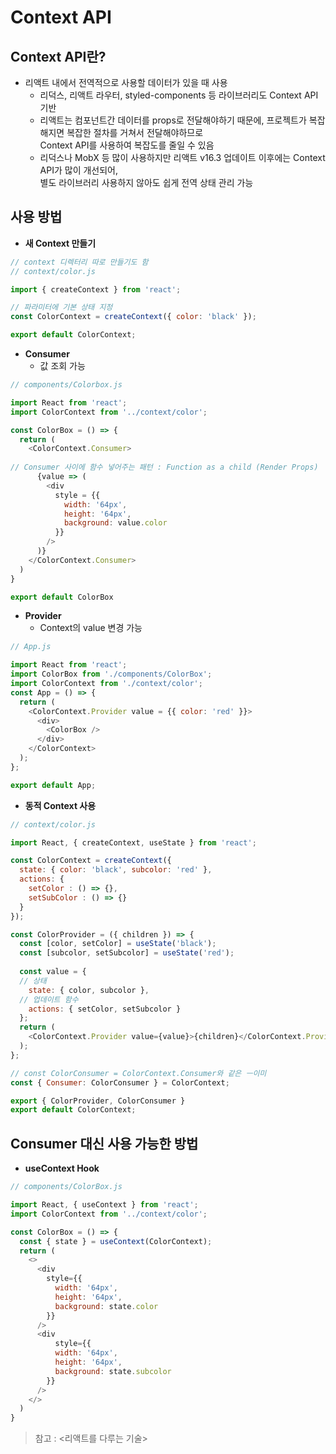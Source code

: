 # Context API


## Context API란?
* 리액트 내에서 전역적으로 사용할 데이터가 있을 때 사용
  * 리덕스, 리액트 라우터, styled-components 등 라이브러리도 Context API 기반
  * 리액트는 컴포넌트간 데이터를 props로 전달해야하기 때문에, 프로젝트가 복잡해지면 복잡한 절차를 거쳐서 전달해야하므로   
    Context API를 사용하여 복잡도를 줄일 수 있음
  * 리덕스나 MobX 등 많이 사용하지만 리액트 v16.3 업데이트 이후에는 Context API가 많이 개선되어,   
    별도 라이브러리 사용하지 않아도 쉽게 전역 상태 관리 가능
    
## 사용 방법
* **새 Context 만들기**
```js
// context 디렉터리 따로 만들기도 함
// context/color.js

import { createContext } from 'react';

// 파라미터에 기본 상태 지정
const ColorContext = createContext({ color: 'black' });

export default ColorContext;
```

* **Consumer**
  * 값 조회 가능
```js
// components/Colorbox.js

import React from 'react';
import ColorContext from '../context/color';

const ColorBox = () => {
  return (
    <ColorContext.Consumer>
    
// Consumer 사이에 함수 넣어주는 패턴 : Function as a child (Render Props)
      {value => ( 
        <div 
          style = {{
            width: '64px',
            height: '64px',
            background: value.color
          }}
        />
      )}
    </ColorContext.Consumer>
  )
}

export default ColorBox
```

* **Provider**
  * Context의 value 변경 가능
```js
// App.js

import React from 'react';
import ColorBox from './components/ColorBox';
import ColorContext from './context/color';
const App = () => {
  return (
    <ColorContext.Provider value = {{ color: 'red' }}>
      <div>
        <ColorBox />
      </div>
    </ColorContext>
  );
};

export default App;
```

* **동적 Context 사용**
```js
// context/color.js

import React, { createContext, useState } from 'react';

const ColorContext = createContext({ 
  state: { color: 'black', subcolor: 'red' },
  actions: {
    setColor : () => {},
    setSubColor : () => {}
  }
});

const ColorProvider = ({ children }) => {
  const [color, setColor] = useState('black');
  const [subcolor, setSubcolor] = useState('red');
  
  const value = {
  // 상태
    state: { color, subcolor },
  // 업데이트 함수
    actions: { setColor, setSubcolor }
  };
  return (
    <ColorContext.Provider value={value}>{children}</ColorContext.Provider>
  );
};

// const ColorConsumer = ColorContext.Consumer와 같은 ㅡ이미
const { Consumer: ColorConsumer } = ColorContext;

export { ColorProvider, ColorConsumer }
export default ColorContext;
```

## Consumer 대신 사용 가능한 방법
* **useContext Hook**
```js
// components/ColorBox.js

import React, { useContext } from 'react';
import ColorContext from '../context/color';

const ColorBox = () => {
  const { state } = useContext(ColorContext);
  return (
    <>
      <div 
        style={{
          width: '64px',
          height: '64px',
          background: state.color
        }}
      />
      <div 
          style={{
          width: '64px',
          height: '64px',
          background: state.subcolor
        }}
      />
    </>
  )
}
```
    
> 참고 : <리액트를 다루는 기술>
